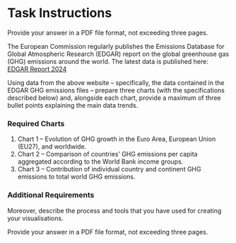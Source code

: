 # Task Instructions

Provide your answer in a PDF file format, not exceeding three pages.

The European Commission regularly publishes the Emissions Database for Global Atmospheric Research (EDGAR) report on the global greenhouse gas (GHG) emissions around the world. The latest data is published here:  
[EDGAR Report 2024](https://edgar.jrc.ec.europa.eu/report_2024?vis=ghgpop#data_download)  

Using data from the above website – specifically, the data contained in the EDGAR GHG emissions files – prepare three charts (with the specifications described below) and, alongside each chart, provide a maximum of three bullet points explaining the main data trends.

### Required Charts
1. Chart 1 – Evolution of GHG growth in the Euro Area, European Union (EU27), and worldwide.  
2. Chart 2 – Comparison of countries’ GHG emissions per capita aggregated according to the World Bank income groups.  
3. Chart 3 – Contribution of individual country and continent GHG emissions to total world GHG emissions.  

### Additional Requirements
Moreover, describe the process and tools that you have used for creating your visualisations.  

Provide your answer in a PDF file format, not exceeding three pages.
